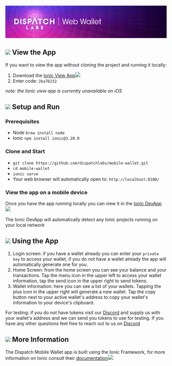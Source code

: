![alt dispatch](https://github.com/dispatchlabs/mobile-wallet/blob/master/src/assets/imgs/github-wallet-header.jpg)

## ![](https://storage.googleapis.com/material-icons/external-assets/v4/icons/svg/ic_remove_red_eye_black_24px.svg) View the App
If you want to view the app without cloning the project and running it locally:
1. Download the [Ionic View App](https://ionicframework.com/pro/view)![](https://storage.googleapis.com/material-icons/external-assets/v4/icons/svg/ic_launch_black_18px.svg)
2. Enter code: `2ba76232`

*note: the Ionic view app is currently unavailable on iOS*

## ![](https://storage.googleapis.com/material-icons/external-assets/v4/icons/svg/ic_directions_run_black_24px.svg) Setup and Run
### Prerequisites
- Node `brew install node` 
- Ionic  `npm install ionic@3.20.0`

### Clone and Start
- `git clone https://github.com/dispatchlabs/mobile-wallet.git`<br>
- `cd mobile-wallet`<br>
- `ionic serve`<br>
- Your web browser will automatically open to: `http://localhost:8100/`

### View the app on a mobile device
Once you have the app running locally you can view it in the [Ionic DevApp](https://ionicframework.com/docs/pro/devapp/)![](https://storage.googleapis.com/material-icons/external-assets/v4/icons/svg/ic_launch_black_18px.svg)

The Ionic DevApp will automatically detect any Ionic projects running on your local network

## ![](https://storage.googleapis.com/material-icons/external-assets/v4/icons/svg/ic_smartphone_black_24px.svg) Using the App
1. Login screen: if you have a wallet already you can enter your `private key` to access your wallet, if you do not have a wallet already the app will automatically generate one for you.
2. Home Screen: from the home screen you can see your balance and your transactions. Tap the menu icon in the upper left to access your wallet information, tap the send icon in the upper right to send tokens.
3. Wallet information: here you can see a list of your wallets. Tapping the plus icon in the upper right will generate a new wallet. Tap the copy button next to your active wallet's address to copy your wallet's information to your device's clipboard.

For testing: if you do not have tokens visit our [Discord](https://discord.gg/xBR2axH) and supply us with your wallet's address and we can send you tokens to use for testing.  If you have any other questions feel free to reach out to us on [Discord](https://discord.gg/xBR2axH)

## ![](https://storage.googleapis.com/material-icons/external-assets/v4/icons/svg/ic_info_outline_black_24px.svg) More Information
The Dispatch Mobile Wallet app is built using the Ionic Framework, for more information on Ionic consult their [documentation](https://ionicframework.com/docs/)![](https://storage.googleapis.com/material-icons/external-assets/v4/icons/svg/ic_launch_black_18px.svg)
